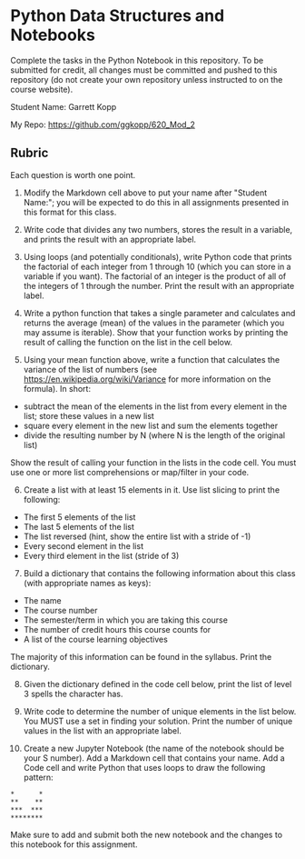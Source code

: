 # Python Data Structures and Notebooks

Complete the tasks in the Python Notebook in this repository.
To be submitted for credit, all changes must be committed and pushed to this repository (do not create your own repository unless instructed to on the course website).

Student Name: Garrett Kopp

My Repo: https://github.com/ggkopp/620_Mod_2

## Rubric

Each question is worth one point.

1. Modify the Markdown cell above to put your name after "Student Name:"; you will be expected to do this in all assignments presented in this format for this class.

2. Write code that divides any two numbers, stores the result in a variable, and prints the result with an appropriate label.

3. Using loops (and potentially conditionals), write Python code that prints the factorial of each integer from 1 through 10 (which you can store in a variable if you want). The factorial of an integer is the product of all of the integers of 1 through the number. Print the result with an appropriate label.

4. Write a python function that takes a single parameter and calculates and returns the average (mean) of the values in the parameter (which you may assume is iterable).  Show that your function works by printing the result of calling the function on the list in the cell below.

5. Using your mean function above, write a function that calculates the variance of the list of numbers (see https://en.wikipedia.org/wiki/Variance for more information on the formula). In short:
* subtract the mean of the elements in the list from every element in the list; store these values in a new list
* square every element in the new list and sum the elements together
* divide the resulting number by N (where N is the length of the original list)

Show the result of calling your function in the lists in the code cell. You must use one or more list comprehensions or map/filter in your code.

6. Create a list with at least 15 elements in it. Use list slicing to print the following:
* The first 5 elements of the list
* The last 5 elements of the list
* The list reversed (hint, show the entire list with a stride of -1)
* Every second element in the list
* Every third element in the list (stride of 3)

7. Build a dictionary that contains the following information about this class (with appropriate names as keys):
* The name
* The course number
* The semester/term in which you are taking this course
* The number of credit hours this course counts for
* A list of the course learning objectives

The majority of this information can be found in the syllabus. Print the dictionary.

8.  Given the dictionary defined in the code cell below, print the list of level 3 spells the character has.

9. Write code to determine the number of unique elements in the list below.  You MUST use a set in finding your solution.  Print the number of unique values in the list with an appropriate label.

10. Create a new Jupyter Notebook (the name of the notebook should be your S number). Add a Markdown cell that contains your name. Add a Code cell and write Python that uses loops to draw the following pattern:

```
*      *
**    **
***  ***
********
```
Make sure to add and submit both the new notebook and the changes to this notebook for this assignment.
